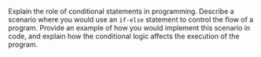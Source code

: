 Explain the role of conditional statements in programming. Describe a scenario where you would use an `if-else` statement to control the flow of a program. Provide an example of how you would implement this scenario in code, and explain how the conditional logic affects the execution of the program.